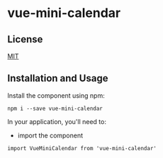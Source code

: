 # vue-mini-calendar

## License

[MIT](LICENSE)

## Installation and Usage

Install the component using npm:
```
npm i --save vue-mini-calendar
```

In your application, you'll need to:
* import the component
```
import VueMiniCalendar from 'vue-mini-calendar'
```